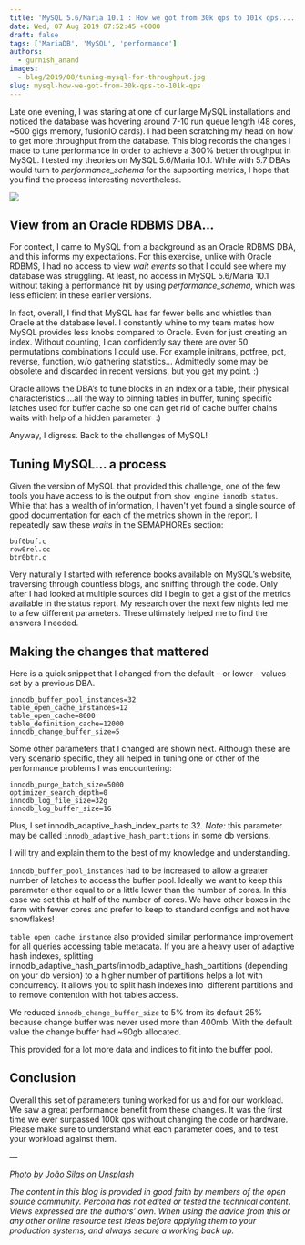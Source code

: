 ```yaml
---
title: 'MySQL 5.6/Maria 10.1 : How we got from 30k qps to 101k qps.....'
date: Wed, 07 Aug 2019 07:52:45 +0000
draft: false
tags: ['MariaDB', 'MySQL', 'performance']
authors:
  - gurnish_anand
images: 
  - blog/2019/08/tuning-mysql-for-throughput.jpg
slug: mysql-how-we-got-from-30k-qps-to-101k-qps
---
```


Late one evening, I was staring at one of our large MySQL installations and noticed the database was hovering around 7-10 run queue length (48 cores, \~500 gigs memory, fusionIO cards). I had been scratching my head on how to get more throughput from the database. This blog records the changes I made to tune performance in order to achieve a 300% better throughput in MySQL. I tested my theories on MySQL 5.6/Maria 10.1. While with 5.7 DBAs would turn to _performance_schema_ for the supporting metrics, I hope that you find the process interesting nevertheless.

![](blog/2019/08/tuning-mysql-for-throughput.jpg)

View from an Oracle RDBMS DBA...
--------------------------------

For context, I came to MySQL from a background as an Oracle RDBMS DBA, and this informs my expectations. For this exercise, unlike with Oracle RDBMS, I had no access to view _wait events_ so that I could see where my database was struggling. At least, no access in MySQL 5.6/Maria 10.1 without taking a performance hit by using _performance_schema_, which was less efficient in these earlier versions. 

In fact, overall, I find that MySQL has far fewer bells and whistles than Oracle at the database level. I constantly whine to my team mates how MySQL provides less knobs compared to Oracle. Even for just creating an index. Without counting, I can confidently say there are over 50 permutations combinations I could use. For example initrans, pctfree, pct, reverse, function, w/o gathering statistics... Admittedly some may be obsolete and discarded in recent versions, but you get my point. :) 

Oracle allows the DBA’s to tune blocks in an index or a table, their physical characteristics….all the way to pinning tables in buffer, tuning specific latches used for buffer cache so one can get rid of cache buffer chains waits with help of a hidden parameter  :) 

Anyway, I digress. Back to the challenges of MySQL!

Tuning MySQL... a process
-------------------------

Given the version of MySQL that provided this challenge, one of the few tools you have access to is the output from `show engine innodb status`. While that has a wealth of information, I haven't yet found a single source of good documentation for each of the metrics shown in the report. I repeatedly saw these _waits_ in the SEMAPHOREs section:
```
buf0buf.c
row0rel.cc
btr0btr.c
```
Very naturally I started with reference books available on MySQL’s website, traversing through countless blogs, and sniffing through the code. Only after I had looked at multiple sources did I begin to get a gist of the metrics available in the status report. My research over the next few nights led me to a few different parameters. These ultimately helped me to find the answers I needed.

Making the changes that mattered
--------------------------------

Here is a quick snippet that I changed from the default – or lower – values set by a previous DBA.
```
innodb_buffer_pool_instances=32
table_open_cache_instances=12
table_open_cache=8000
table_definition_cache=12000
innodb_change_buffer_size=5
```
Some other parameters that I changed are shown next. Although these are very scenario specific, they all helped in tuning one or other of the performance problems I was encountering:
```
innodb_purge_batch_size=5000 
optimizer_search_depth=0
innodb_log_file_size=32g
innodb_log_buffer_size=1G

```
Plus, I set innodb_adaptive_hash_index_parts to 32. _Note:_ this parameter may be called `innodb_adaptive_hash_partitions` in some db versions. 

I will try and explain them to the best of my knowledge and understanding. 

`innodb_buffer_pool_instances` had to be increased to allow a greater number of latches to access the buffer pool. Ideally we want to keep this parameter either equal to or a little lower than the number of cores. In this case we set this at half of the number of cores. We have other boxes in the farm with fewer cores and prefer to keep to standard configs and not have snowflakes! 

`table_open_cache_instance` also provided similar performance improvement for all queries accessing table metadata. If you are a heavy user of adaptive hash indexes, splitting innodb_adaptive_hash_parts/innodb_adaptive_hash_partitions (depending on your db version) to a higher number of partitions helps a lot with concurrency. It allows you to split hash indexes into  different partitions and to remove contention with hot tables access. 

We reduced `innodb_change_buffer_size` to 5% from its default 25% because change buffer was never used more than 400mb. With the default value the change buffer had \~90gb allocated.

This provided for a lot more data and indices to fit into the buffer pool.

Conclusion
----------

Overall this set of parameters tuning worked for us and for our workload. We saw a great performance benefit from these changes. It was the first time we ever surpassed 100k qps without changing the code or hardware. Please make sure to understand what each parameter does, and to test your workload against them. 

_—_ 

_[Photo by ](https://unsplash.com/search/photos/raspberry?utm_source=unsplash&utm_medium=referral&utm_content=creditCopyText)[João Silas](https://unsplash.com/@joaosilas?utm_source=unsplash&utm_medium=referral&utm_content=creditCopyText)[ on ](https://unsplash.com/search/photos/raspberry?utm_source=unsplash&utm_medium=referral&utm_content=creditCopyText)[Unsplash](https://unsplash.com/search/photos/mystery?utm_source=unsplash&utm_medium=referral&utm_content=creditCopyText)_ 

_The content in this blog is provided in good faith by members of the open source community. Percona has not edited or tested the technical content. Views expressed are the authors’ own. When using the advice from this or any other online resource test ideas before applying them to your production systems, and always secure a working back up._